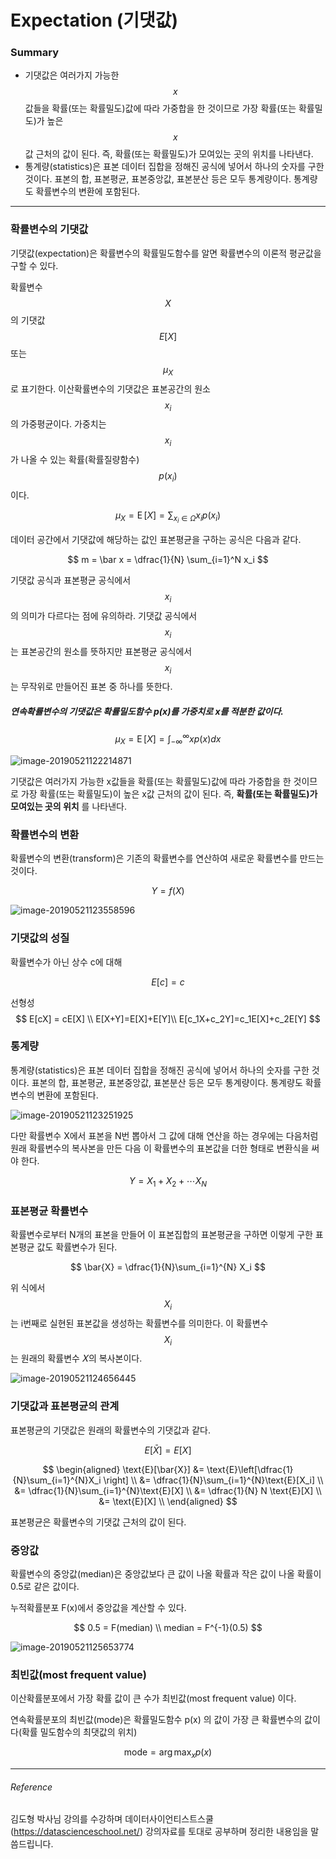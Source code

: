 <script> MathJax.Hub.Queue(["Typeset",MathJax.Hub]); </script>

# Expectation (기댓값)

### Summary

- 기댓값은 여러가지 가능한 $$x$$ 값들을 확률(또는 확률밀도)값에 따라 가중합을 한 것이므로 가장 확률(또는 확률밀도)가 높은 $$x$$ 값 근처의 값이 된다. 즉, 확률(또는 확률밀도)가 모여있는 곳의 위치를 나타낸다.
- 통계량(statistics)은 표본 데이터 집합을 정해진 공식에 넣어서 하나의 숫자를 구한 것이다. 표본의 합, 표본평균, 표본중앙값, 표본분산 등은 모두 통계량이다. 통계량도 확률변수의 변환에 포함된다. 
________________________

### 확률변수의 기댓값

기댓값(expectation)은 확률변수의 확률밀도함수를 알면 확률변수의 이론적 평균값을 구할 수 있다.

확률변수 $$X$$ 의 기댓값 $$E[X]$$ 또는 $$\mu_X$$ 로 표기한다. 이산확률변수의 기댓값은 표본공간의 원소 $$x_i$$ 의 가중평균이다. 가중치는 $$x_i$$ 가 나올 수 있는 확률(확률질량함수) $$p(x_i)$$ 이다.

$$
\mu_X = \operatorname{E}[X] = \sum_{x_i \in \Omega} x_ip(x_i)
$$

데이터 공간에서 기댓값에 해당하는 값인 표본평균을 구하는 공식은 다음과 같다.

$$
m = \bar x = \dfrac{1}{N} \sum_{i=1}^N x_i
$$

기댓값 공식과 표본평균 공식에서 $$x_i$$의 의미가 다르다는 점에 유의하라. 기댓값 공식에서 $$x_i$$는 표본공간의 원소를 뜻하지만 표본평균 공식에서 $$x_i$$는 무작위로 만들어진 표본 중 하나를 뜻한다.

##### 연속확률변수의 기댓값은 확률밀도함수 p(x)를 가중치로 x를 적분한 값이다.

$$
\mu_X = \operatorname{E}[X] = \int_{-\infty}^{\infty} x p(x) dx
$$

![image-20190521122214871](../../../resource/img/image-20190521122214871.png)

기댓값은 여러가지 가능한 x값들을 확률(또는 확률밀도)값에 따라 가중합을 한 것이므로 가장 확률(또는 확률밀도)이 높은 x값 근처의 값이 된다. 즉, **확률(또는 확률밀도)가 모여있는 곳의 위치** 를 나타낸다.

### 확률변수의 변환

확률변수의 변환(transform)은 기존의 확률변수를 연산하여 새로운 확률변수를 만드는 것이다.

$$
Y = f(X)
$$

![image-20190521123558596](../../../resource/img/image-20190521123558596.png)


### 기댓값의 성질

확률변수가 아닌 상수 c에 대해 

$$
E[c] = c
$$

선형성
$$
E[cX] = cE[X] \\
E[X+Y]=E[X]+E[Y]\\
E[c_1X+c_2Y]=c_1E[X]+c_2E[Y]
$$

### 통계량

통계량(statistics)은 표본 데이터 집합을 정해진 공식에 넣어서 하나의 숫자를 구한 것이다. 표본의 합, 표본평균, 표본중앙값, 표본분산 등은 모두 통계량이다. 통계량도 확률변수의 변환에 포함된다. 

![image-20190521123251925](../../../resource/img/image-20190521123251925.png)


다만 확률변수 X에서 표본을 N번 뽑아서 그 값에 대해 연산을 하는 경우에는 다음처럼 원래 확률변수의 복사본을 만든 다음 이 확률변수의 표본값을 더한 형태로 변환식을 써야 한다.

$$
Y = X_1 + X_2 + \cdots X_N
$$

### 표본평균 확률변수

확률변수로부터 N개의 표본을 만들어 이 표본집합의 표본평균을 구하면 이렇게 구한 표본평균 값도 확률변수가 된다. 

$$
\bar{X} = \dfrac{1}{N}\sum_{i=1}^{N} X_i
$$

위 식에서 $$X_i$$는 i번째로 실현된 표본값을 생성하는 확률변수를 의미한다. 이 확률변수 $$X_i$$는 원래의 확률변수 𝑋의 복사본이다.

![image-20190521124656445](../../../resource/img/image-20190521124656445.png)

### 기댓값과 표본평균의 관계

표본평균의 기댓값은 원래의 확률변수의 기댓값과 같다.

$$
E[\bar X] = E[X]
$$

$$
\begin{aligned}
\text{E}[\bar{X}] 
&= \text{E}\left[\dfrac{1}{N}\sum_{i=1}^{N}X_i \right]  \\
&= \dfrac{1}{N}\sum_{i=1}^{N}\text{E}[X_i]  \\
&= \dfrac{1}{N}\sum_{i=1}^{N}\text{E}[X] \\
&= \dfrac{1}{N} N \text{E}[X] \\ 
&= \text{E}[X]  \\
\end{aligned}
$$

표본평균은 확률변수의 기댓값 근처의 값이 된다. 

### 중앙값

확률변수의 중앙값(median)은 중앙값보다 큰 값이 나올 확률과 작은 값이 나올 확률이 0.5로 같은 값이다. 

누적확률분포 F(x)에서 중앙값을 계산할 수 있다.

$$
0.5 = F(median) \\
median = F^{-1}(0.5)
$$

![image-20190521125653774](../../../resource/img/image-20190521125653774.png)

### 최빈값(most frequent value)

이산확률분포에서 가장 확률 값이 큰 수가 최빈값(most frequent value) 이다.

연속확률분포의 최빈값(mode)은 확률밀도함수 p(x) 의 값이 가장 큰 확률변수의 값이다(확률 밀도함수의 최댓값의 위치)

$$
\text{mode} = \arg \max_x p(x)
$$

___________________________________
###### Reference
김도형 박사님 강의를 수강하며 데이터사이언티스트스쿨(https://datascienceschool.net/) 강의자료를 토대로 공부하며 정리한 내용임을 말씀드립니다.
